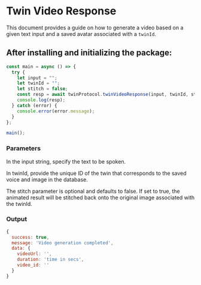 # Twin Video Response 

This document provides a guide on how to generate a video based on a given text input and a saved avatar associated with a `twinId`.

## After installing and initializing the package:

```javascript
const main = async () => {
  try {
    let input = "";
    let twinId = "";
    let stitch = false;
    const resp = await twinProtocol.twinVideoResponse(input, twinId, stitch);
    console.log(resp);
  } catch (error) {
    console.error(error.message);
  }
};

main();
```

### Parameters
In the input string, specify the text to be spoken.

In twinId, provide the unique ID of the twin that corresponds to the saved voice and image in the database.

The stitch parameter is optional and defaults to false. If set to true, the animated result will be stitched back onto the original image associated with the twinId.

### Output
```javascript
{
  success: true,
  message: 'Video generation completed',
  data: {
    videoUrl: '',
    duration: 'time in secs',
    video_id: ''
  }
}
```